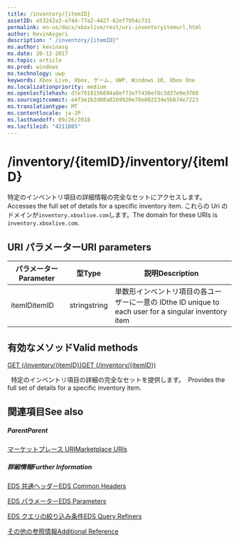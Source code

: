 ```yaml
---
title: /inventory/{itemID}
assetID: e53242a3-e74d-77a2-4427-62ef7954c731
permalink: en-us/docs/xboxlive/rest/uri-inventoryitemurl.html
author: KevinAsgari
description: " /inventory/{itemID}"
ms.author: kevinasg
ms.date: 20-12-2017
ms.topic: article
ms.prod: windows
ms.technology: uwp
keywords: Xbox Live, Xbox, ゲーム, UWP, Windows 10, Xbox One
ms.localizationpriority: medium
ms.openlocfilehash: d7e7918156694a8ef73e7f436ef8c3d37e9e3708
ms.sourcegitcommit: e4f3e1b2d08a02b9920e78e802234e5b674e7223
ms.translationtype: MT
ms.contentlocale: ja-JP
ms.lasthandoff: 09/26/2018
ms.locfileid: "4211865"
---
```

# <a name="inventoryitemid"></a><span data-ttu-id="ed11f-104">/inventory/{itemID}</span><span class="sxs-lookup"><span data-stu-id="ed11f-104">/inventory/{itemID}</span></span>
<span data-ttu-id="ed11f-105">特定のインベントリ項目の詳細情報の完全なセットにアクセスします。</span><span class="sxs-lookup"><span data-stu-id="ed11f-105">Accesses the full set of details for a specific inventory item.</span></span> <span data-ttu-id="ed11f-106">これらの Uri のドメインが`inventory.xboxlive.com`します。</span><span class="sxs-lookup"><span data-stu-id="ed11f-106">The domain for these URIs is `inventory.xboxlive.com`.</span></span>
 
<a id="ID4ET"></a>

 
## <a name="uri-parameters"></a><span data-ttu-id="ed11f-107">URI パラメーター</span><span class="sxs-lookup"><span data-stu-id="ed11f-107">URI parameters</span></span>
 
| <span data-ttu-id="ed11f-108">パラメーター</span><span class="sxs-lookup"><span data-stu-id="ed11f-108">Parameter</span></span>| <span data-ttu-id="ed11f-109">型</span><span class="sxs-lookup"><span data-stu-id="ed11f-109">Type</span></span>| <span data-ttu-id="ed11f-110">説明</span><span class="sxs-lookup"><span data-stu-id="ed11f-110">Description</span></span>| 
| --- | --- | --- | 
| <span data-ttu-id="ed11f-111">itemID</span><span class="sxs-lookup"><span data-stu-id="ed11f-111">itemID</span></span>| <span data-ttu-id="ed11f-112">string</span><span class="sxs-lookup"><span data-stu-id="ed11f-112">string</span></span>| <span data-ttu-id="ed11f-113">単数形インベントリ項目の各ユーザーに一意の ID</span><span class="sxs-lookup"><span data-stu-id="ed11f-113">the ID unique to each user for a singular inventory item</span></span>| 
  
<a id="ID4EPB"></a>

 
## <a name="valid-methods"></a><span data-ttu-id="ed11f-114">有効なメソッド</span><span class="sxs-lookup"><span data-stu-id="ed11f-114">Valid methods</span></span>

[<span data-ttu-id="ed11f-115">GET (/inventory/{itemID})</span><span class="sxs-lookup"><span data-stu-id="ed11f-115">GET (/inventory/{itemID})</span></span>](uri-inventoryitemurlget.md)

<span data-ttu-id="ed11f-116">&nbsp;&nbsp;特定のインベントリ項目の詳細の完全なセットを提供します。</span><span class="sxs-lookup"><span data-stu-id="ed11f-116">&nbsp;&nbsp;Provides the full set of details for a specific inventory item.</span></span>
 
<a id="ID4EZB"></a>

 
## <a name="see-also"></a><span data-ttu-id="ed11f-117">関連項目</span><span class="sxs-lookup"><span data-stu-id="ed11f-117">See also</span></span>
 
<a id="ID4E2B"></a>

 
##### <a name="parent"></a><span data-ttu-id="ed11f-118">Parent</span><span class="sxs-lookup"><span data-stu-id="ed11f-118">Parent</span></span> 

[<span data-ttu-id="ed11f-119">マーケットプレース URI</span><span class="sxs-lookup"><span data-stu-id="ed11f-119">Marketplace URIs</span></span>](atoc-reference-marketplace.md)

  
<a id="ID4EFC"></a>

 
##### <a name="further-information"></a><span data-ttu-id="ed11f-120">詳細情報</span><span class="sxs-lookup"><span data-stu-id="ed11f-120">Further Information</span></span> 

[<span data-ttu-id="ed11f-121">EDS 共通ヘッダー</span><span class="sxs-lookup"><span data-stu-id="ed11f-121">EDS Common Headers</span></span>](../../additional/edscommonheaders.md)

 [<span data-ttu-id="ed11f-122">EDS パラメーター</span><span class="sxs-lookup"><span data-stu-id="ed11f-122">EDS Parameters</span></span>](../../additional/edsparameters.md)

 [<span data-ttu-id="ed11f-123">EDS クエリの絞り込み条件</span><span class="sxs-lookup"><span data-stu-id="ed11f-123">EDS Query Refiners</span></span>](../../additional/edsqueryrefiners.md)

 [<span data-ttu-id="ed11f-124">その他の参照情報</span><span class="sxs-lookup"><span data-stu-id="ed11f-124">Additional Reference</span></span>](../../additional/atoc-xboxlivews-reference-additional.md)

   